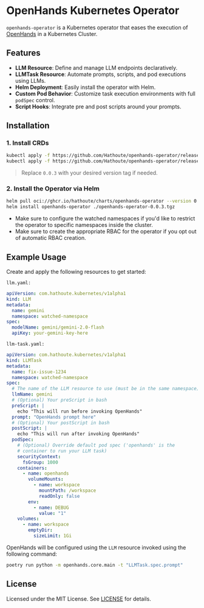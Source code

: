 # OpenHands Kubernetes Operator

`openhands-operator` is a Kubernetes operator that eases the execution of [OpenHands](https://github.com/All-Hands-AI/OpenHands) in a Kubernetes Cluster.


## Features

* **LLM Resource**: Define and manage LLM endpoints declaratively.
* **LLMTask Resource**: Automate prompts, scripts, and pod executions using LLMs.
* **Helm Deployment**: Easily install the operator with Helm.
* **Custom Pod Behavior**: Customize task execution environments with full `podSpec` control.
* **Script Hooks**: Integrate pre and post scripts around your prompts.


## Installation

### 1. Install CRDs

```bash
kubectl apply -f https://github.com/Hathoute/openhands-operator/releases/download/0.0.3/llms.com.hathoute.kubernetes-v1.yml
kubectl apply -f https://github.com/Hathoute/openhands-operator/releases/download/0.0.3/llmtasks.com.hathoute.kubernetes-v1.yml
```

> Replace `0.0.3` with your desired version tag if needed.


### 2. Install the Operator via Helm

```bash
helm pull oci://ghcr.io/hathoute/charts/openhands-operator --version 0.0.3
helm install openhands-operator ./openhands-operator-0.0.3.tgz
```

- Make sure to configure the watched namespaces if you'd like to restrict the operator to
specific namespaces inside the cluster.
- Make sure to create the appropriate RBAC for the operator if you opt out of automatic RBAC creation.


## Example Usage

Create and apply the following resources to get started:

`llm.yaml:`
```yaml
apiVersion: com.hathoute.kubernetes/v1alpha1
kind: LLM
metadata:
  name: gemini
  namespace: watched-namespace
spec:
  modelName: gemini/gemini-2.0-flash
  apiKey: your-gemini-key-here
```

`llm-task.yaml:`
```yaml
apiVersion: com.hathoute.kubernetes/v1alpha1
kind: LLMTask
metadata:
  name: fix-issue-1234
  namespace: watched-namespace
spec:
  # The name of the LLM resource to use (must be in the same namespace)
  llmName: gemini
  # (Optional) Your preScript in bash
  preScript: |
    echo "This will run before invoking OpenHands"
  prompt: "OpenHands prompt here"
  # (Optional) Your postScript in bash
  postScript: |
    echo "This will run after invoking OpenHands"
  podSpec:
    # (Optional) Override default pod spec ('openhands' is the 
    # container to run your LLM task)
    securityContext:
      fsGroup: 1000
    containers:
      - name: openhands
        volumeMounts:
          - name: workspace
            mountPath: /workspace
            readOnly: false
        env:
          - name: DEBUG
            value: "1"
    volumes:
      - name: workspace
        emptyDir:
          sizeLimit: 1Gi
```

OpenHands will be configured using the `LLM` resource invoked using the following command:

```bash
poetry run python -m openhands.core.main -t "LLMTask.spec.prompt"
```

## License

Licensed under the MIT License. See [LICENSE](LICENSE) for details.
